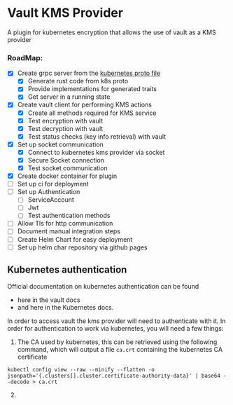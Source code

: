 # Vault KMS Provider

A plugin for kubernetes encryption that allows the use of vault as a KMS provider

### RoadMap:
  - [x] Create grpc server from the [kubernetes proto file](https://kubernetes.io/docs/tasks/administer-cluster/kms-provider/#developing-a-kms-plugin-gRPC-server-kms-v2)
    - [x] Generate rust code from k8s proto
    - [x] Provide implementations for generated traits
    - [x] Get server in a running state
  - [x] Create vault client for performing KMS actions
    - [x] Create all methods required for KMS service
    - [x] Test encryption with vault
    - [x] Test decryption with vault
    - [x] Test status checks (key info retrieval) with vault
  - [x] Set up socket communication
    - [x] Connect to kubernetes kms provider via socket
    - [x] Secure Socket connection
    - [x] Test socket communication
  - [x] Create docker container for plugin
  - [ ] Set up ci for deployment
  - [ ] Set up Authentication
    - [ ] ServiceAccount
    - [ ] Jwt
    - [ ] Test authentication methods
  - [ ] Allow Tls for http communication
  - [ ] Document manual integration steps
  - [ ] Create Helm Chart for easy deployment
  - [ ] Set up helm char repository via github pages

## Kubernetes authentication

Official documentation on kubernetes authentication can be found 
- here in the vault docs 
- and here in the Kubernetes docs.

In order to access vault the kms provider will need to authenticate with it. In order for authentication to work via kubernetes, you will need a few things:
1. The CA used by kubernetes, this can be retrieved using the following command, which will output a file `ca.crt` containing the kubernetes CA certificate
```shell
kubectl config view --raw --minify --flatten -o jsonpath='{.clusters[].cluster.certificate-authority-data}' | base64 --decode > ca.crt
```
2. 